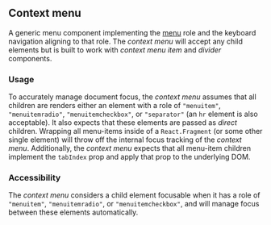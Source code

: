 ## Context menu
A generic menu component implementing the [menu](https://www.w3.org/TR/wai-aria-1.1/#menu) role and the keyboard navigation aligning to that role. The *context menu* will accept any child elements but is built to work with *context menu item* and *divider* components.

### Usage
To accurately manage document focus, the *context menu* assumes that all children are renders either an element with a role of `"menuitem"`, `"menuitemradio"`, `"menuitemcheckbox"`, or `"separator"` (an `hr` element is also acceptable). It also expects that these elements are passed as *direct* children. Wrapping all menu-items inside of a `React.Fragment` (or some other single element) will throw off the internal focus tracking of the *context menu*. Additionally, the *context menu* expects that all menu-item children implement the `tabIndex` prop and apply that prop to the underlying DOM.

### Accessibility
The *context menu* considers a child element focusable when it has a role of `"menuitem"`, `"menuitemradio"`, or `"menuitemcheckbox"`, and will manage focus between these elements automatically. 